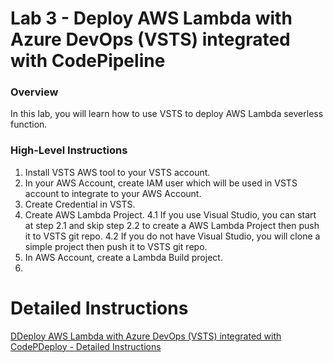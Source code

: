 # Lab 3 - Deploy AWS Lambda with Azure DevOps (VSTS) integrated with CodePipeline
### Overview
In this lab, you will learn how to use VSTS to deploy AWS Lambda severless function.


### High-Level Instructions

1. Install VSTS AWS tool to your VSTS account.
2. In your AWS Account, create IAM user which will be used in VSTS account to integrate to your AWS Account.
3. Create Credential in VSTS.
4. Create AWS Lambda Project.
4.1 If you use Visual Studio, you can start at step 2.1 and skip step 2.2 to create a AWS Lambda Project then push it to VSTS git repo.
4.2 If you do not have Visual Studio, you will clone a simple project then push it to VSTS git repo.
5. In AWS Account, create a Lambda Build project.
6. 

# Detailed Instructions
[DDeploy AWS Lambda with Azure DevOps (VSTS) integrated with CodePDeploy - Detailed Instructions](./Lab-3-detail-steps.md)